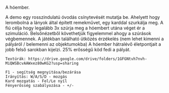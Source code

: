 A hóember.

A demo egy rosszindulatú óvodás csínytevését mutatja be. Ahelyett hogy lerombolná a lányok által épített remekművet, egy karddal szurkálja meg.
A fiú célja hogy legalább 3x szúrja meg a hóembert utána véget ér a szimuláció.
Belsőnézetből követhetjük figyelemmel ahogy a szúrások végbemennek.
A játékban található ütközés érzékelés (nem lehet kimenni a pályáról / belemenni az objektumokba)
A hóember hátralévő életpontjait a jobb felső sarokban kijelzi.
25% erősségű köd fedi a pályát.

    
    Textúrák: https://drive.google.com/drive/folders/1GFGNtvh7nvh-MiQWSBcvAAWxez80wKG2?usp=sharing

    F1 - segítség megnyitása/bezárása
    Irányítás: W/A/S/D - mozgás
    Kard mozgatás - Fel/Le nyíl
    Fényerősség szabályozása - +/-
